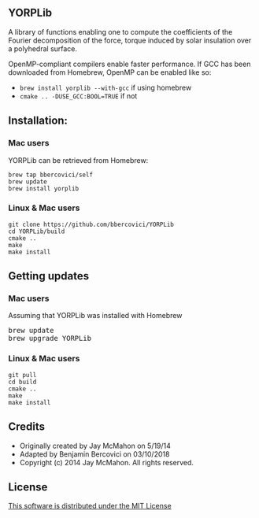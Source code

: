 ## YORPLib

A library of functions enabling one to compute the coefficients of the Fourier decomposition of the force, torque induced by solar insulation over a polyhedral surface.

OpenMP-compliant compilers enable faster performance. If GCC has been downloaded from Homebrew, OpenMP can be enabled like so:

- `brew install yorplib --with-gcc` if using homebrew
- `cmake .. -DUSE_GCC:BOOL=TRUE` if not

## Installation: 

### Mac users

YORPLib can be retrieved from Homebrew:

    brew tap bbercovici/self
    brew update
    brew install yorplib

### Linux & Mac users

    git clone https://github.com/bbercovici/YORPLib
    cd YORPLib/build
    cmake ..
    make
    make install

## Getting updates

### Mac users

Assuming that YORPLib was installed with Homebrew

<pre>
brew update
brew upgrade YORPLib
</pre>

### Linux & Mac users

    git pull
    cd build
    cmake ..
    make
    make install


## Credits

* Originally created by Jay McMahon on 5/19/14 
* Adapted by Benjamin Bercovici on 03/10/2018
* Copyright (c) 2014 Jay McMahon. All rights reserved.

## License

[This software is distributed under the MIT License](https://choosealicense.com/licenses/mit/)
